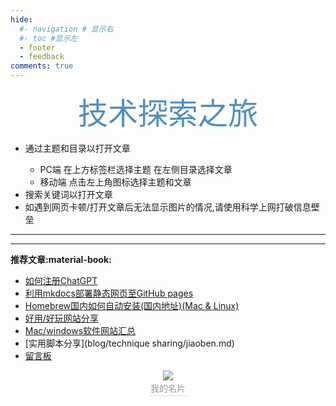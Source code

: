 ```yaml
---
hide:
  #- navigation # 显示右
  #- toc #显示左
  - footer
  - feedback
comments: true
---
```



 <center><font  color= #518FC1 size=7 >技术探索之旅</font></center>

  

<!-- ???+Note "$e^{i \pi}+1=0$ :octicons-heart-fill-24:{ .heart }" 
    - 只分享好玩有趣的东西~
    - 通过主题和目录以打开文章  
        - PC端 在上方标签栏选择主题 在左侧目录选择文章
        - 移动端 点击左上角图标选择主题和文章   

    - 搜索关键词以打开文章
    - 如遇到打开文章后无法显示图片的情况,请使用科学上网 -->
<!-- <link rel="stylesheet" href="https://cdn.staticfile.org/font-awesome/4.7.0/css/font-awesome.css"> -->

<div id="rcorners2">
<div id="rcorners1">
<!-- <i class="fa fa-calendar" style="font-size:100"></i> -->
<body>
    <p class="p1"></p>
    <script>
        //格式：2020年04月12日 10:20:00 星期二
        function format(newDate) {
            var day = newDate.getDay()
            var y = newDate.getFullYear()
            var m = (newDate.getMonth() + 1) < 10 ? "0" + (newDate.getMonth() + 1) : (newDate.getMonth() + 1)
            var d = newDate.getDate() < 10 ? "0" + newDate.getDate() : newDate.getDate()
            var h = newDate.getHours() < 10 ? "0" + newDate.getHours() : newDate.getHours()
            var min = newDate.getMinutes() < 10 ? "0" + newDate.getMinutes() : newDate.getMinutes()
            var s = newDate.getSeconds() < 10 ? "0" + newDate.getSeconds() : newDate.getSeconds()
 
            var dict = {
                1: "一",
                2: "二",
                3: "三",
                4: "四",
                5: "五",
                6: "六",
                0: "天",
            }
            //var week=["日","一","二","三","四","五","六"]
            return y + "年" + m + "月" + d + "日" + h + ":" + min + ":" + s + " 星期" + dict[day]
        }
        
        var timerId = setInterval(function(){
            var newDate = new Date()
          document.querySelector(".p1").textContent = format(newDate)
        },1000)
        
  </script>
</body>
<!-- <b><span id="time"></span></b> -->

</div>
<ul>
  <li>通过主题和目录以打开文章</li>
      <ul>
        <li>PC端 在上方标签栏选择主题 在左侧目录选择文章</li>
        <li>移动端 点击左上角图标选择主题和文章</li>
      </ul>
  <li>搜索关键词以打开文章</li>
  <li>如遇到网页卡顿/打开文章后无法显示图片的情况,请使用科学上网打破信息壁垒</li>
</ul>

</div>
  

***  
***  


<strong>推荐文章:material-book:</strong>

  - [如何注册ChatGPT](develop/ChatGPT.md)
  - [利用mkdocs部署静态网页至GitHub pages](blog/Mkdocs/mkdocs1.md)
  - [Homebrew国内如何自动安装(国内地址)(Mac & Linux)](blog/Mac/homebrew.md)
  - [好用/好玩网站分享](blog/Webplay.md)
  - [Mac/windows软件网站汇总](blog/macsoft.md)
  - [实用脚本分享](blog/technique sharing/jiaoben.md)
  - [留言板](waline.md)



[^Knowing-that-loving-you-has-no-ending]:太阳总是能温暖向日葵


<head>
<!-- Start of Howxm client code snippet -->
<script>
function _howxm(){_howxmQueue.push(arguments)}
window._howxmQueue=window._howxmQueue||[];
_howxm('setAppID','14429fca-cac1-4551-a472-b046a96ebb75');
(function(){var scriptId='howxm_script';
if(!document.getElementById(scriptId)){
var e=document.createElement('script'),
t=document.getElementsByTagName('script')[0];
e.setAttribute('id',scriptId);
e.type='text/javascript';e.async=!0;
e.src='https://static.howxm.com/sdk.js';
t.parentNode.insertBefore(e,t)}})();
</script>
<!-- End of Howxm client code snippet -->
</head>


 

 

 

<center>
    <img 
    src="https://cn.mcecy.com/image/20230825/16cd6a66b57a3b97b7c1fa8333420285.jpg">
    <br>
    <div style="color:orange; border-bottom: 1px solid #d9d9d9;
    display: inline-block;
    color: #999;
    padding: 2px;">我的名片</div>
</center>


